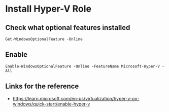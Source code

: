 # Install Hyper-V Role

## Check what optional features installed

```
Get-WindowsOptionalFeature -Online
```
## Enable

```
Enable-WindowsOptionalFeature -Online -FeatureName Microsoft-Hyper-V -All
```

## Links for the reference

- https://learn.microsoft.com/en-us/virtualization/hyper-v-on-windows/quick-start/enable-hyper-v